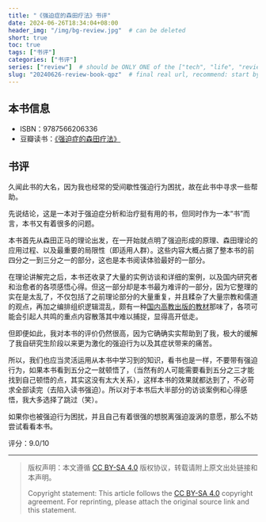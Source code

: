 ```yaml
---
title: "《强迫症的森田疗法》书评"
date: 2024-06-26T18:34:04+08:00
header_img: "/img/bg-review.jpg"  # can be deleted
short: true
toc: true
tags: ["书评"]
categories: ["书评"]
series: ["review"]  # should be ONLY ONE of the ["tech", "life", "review"]
slug: "20240626-review-book-qpz"  # final real url, recommend: start by date, follow lower case words with hyphen splitter. E.g., `20230316-text-title`
---
```


## 本书信息

- ISBN：9787566206336
- 豆瓣读书：[《强迫症的森田疗法》](https://book.douban.com/subject/26682190/)

## 书评

久闻此书的大名，因为我也经常的受间歇性强迫行为困扰，故在此书中寻求一些帮助。

先说结论，这是一本对于强迫症分析和治疗挺有用的书，但同时作为一本“书”而言，本书又有着很多的问题。

本书首先从森田正马的理论出发，在一开始就点明了强迫形成的原理、森田理论的应用过程、以及最重要的局限性（即适用人群）。这些内容大概占据了整本书的前四分之一到三分之一的部分，这也是本书阅读体验最好的一部分。

在理论讲解完之后，本书还收录了大量的实例访谈和详细的案例，以及国内研究者和治愈者的各项感悟心得。但这一部分却是本书最为难评的一部分，因为它整理的实在是太乱了，不仅包括了之前理论部分的大量重复，并且糅杂了大量宗教和儒道的观点，再加之编排组织逻辑混乱，颇有一种[国内高教出版的教材](/posts/20230321-about-cn-teach-book)那味了，各项可能会引起人共鸣的重点内容散落其中难以捕捉，显得高开低走。

但即便如此，我对本书的评价仍然很高，因为它确确实实帮助到了我，极大的缓解了我自研究生阶段以来更为激化的强迫行为以及其症状带来的痛苦。

所以，我们也应当灵活运用从本书中学习到的知识，看书也是一样，不要带有强迫行为，如果本书看到五分之一就顿悟了，（当然有的人可能需要看到五分之三才能找到自己顿悟的点，其实这没有太大关系），这样本书的效果就都达到了，不必苛求全部读完（去陷入读书强迫）。所以对于本书后大半部分的访谈案例和心得感悟，我大多选择了跳过（笑）。

如果你也被强迫行为困扰，并且自己有着很强的想脱离强迫漩涡的意愿，那么不妨尝试看看本书。

评分：9.0/10

---

> 版权声明：本文遵循 [CC BY-SA 4.0](https://creativecommons.org/licenses/by-sa/4.0/deed.zh) 版权协议，转载请附上原文出处链接和本声明。
>
> Copyright statement: This article follows the [CC BY-SA 4.0](https://creativecommons.org/licenses/by-sa/4.0/deed.en) copyright agreement. For reprinting, please attach the original source link and this statement.
